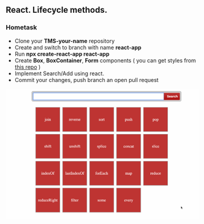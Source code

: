 ## React. Lifecycle methods.



### Hometask

* Clone your **TMS-your-name** repository
* Create and switch to branch with name **react-app**
* Run **npx create-react-app react-app**
* Create **Box**, **BoxContainer**, **Form** components ( you can get styles from [this repo](https://github.com/tr3v3r/webpack-search/tree/master/src) )
* Implement Search/Add using react. 
* Commit your changes, push branch an open pull request

<img src="./assets/search.gif" width="600">
